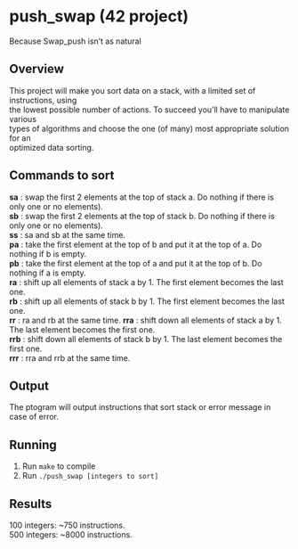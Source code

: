 # push_swap (42 project)
Because Swap_push isn’t as natural
## Overview
This project will make you sort data on a stack, with a limited set of instructions, using \
the lowest possible number of actions. To succeed you’ll have to manipulate various \
types of algorithms and choose the one (of many) most appropriate solution for an \
optimized data sorting.
## Commands to sort
**sa** : swap the first 2 elements at the top of stack a. Do nothing if there is only one or no elements). \
**sb** : swap the first 2 elements at the top of stack b. Do nothing if there is only one or no elements). \
**ss** : sa and sb at the same time. \
**pa** : take the first element at the top of b and put it at the top of a. Do nothing if b is empty. \
**pb** : take the first element at the top of a and put it at the top of b. Do nothing if a is empty. \
**ra** : shift up all elements of stack a by 1. The first element becomes the last one. \
**rb** : shift up all elements of stack b by 1. The first element becomes the last one. \
**rr** : ra and rb at the same time.
**rra** : shift down all elements of stack a by 1. The last element becomes the first one. \
**rrb** : shift down all elements of stack b by 1. The last element becomes the first one. \
**rrr** : rra and rrb at the same time.
## Output
The ptogram will output instructions that sort stack or error message in case of error.
## Running
1. Run `make` to compile
2. Run `./push_swap [integers to sort]`
## Results
100 integers: ~750 instructions. \
500 integers: ~8000 instructions.
